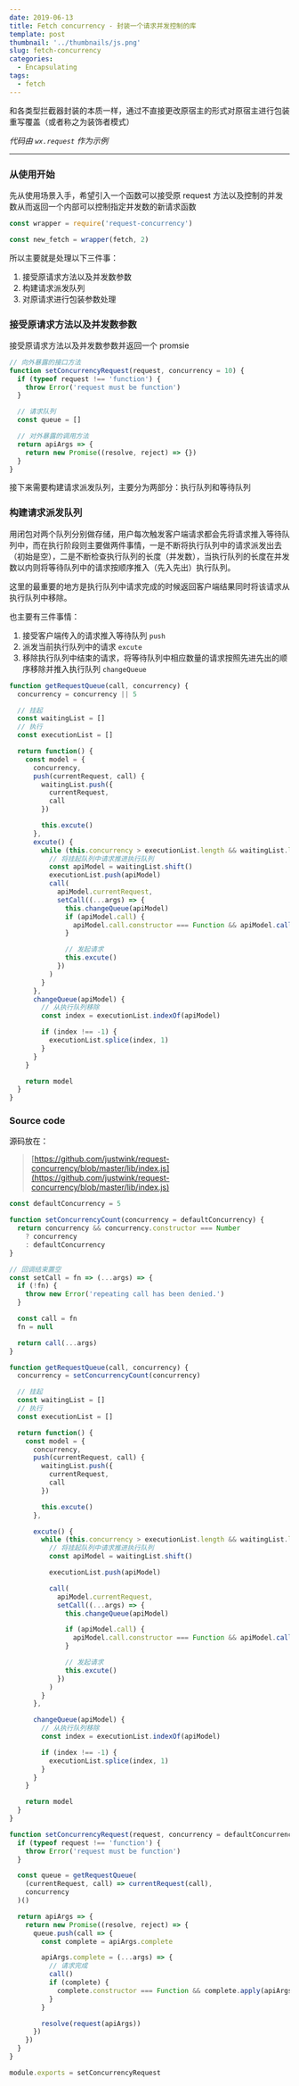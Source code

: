```yaml
---
date: 2019-06-13
title: Fetch concurrency - 封装一个请求并发控制的库
template: post
thumbnail: '../thumbnails/js.png'
slug: fetch-concurrency
categories:
  - Encapsulating
tags:
  - fetch
---
```


和各类型拦截器封装的本质一样，通过不直接更改原宿主的形式对原宿主进行包装重写覆盖（或者称之为装饰者模式）

_代码由 `wx.request` 作为示例_

---

### 从使用开始

先从使用场景入手，希望引入一个函数可以接受原 request 方法以及控制的并发数从而返回一个内部可以控制指定并发数的新请求函数

```js
const wrapper = require('request-concurrency')

const new_fetch = wrapper(fetch, 2)
```

所以主要就是处理以下三件事：

1. 接受原请求方法以及并发数参数
2. 构建请求派发队列
3. 对原请求进行包装参数处理

### 接受原请求方法以及并发数参数

接受原请求方法以及并发数参数并返回一个 promsie

```js
// 向外暴露的接口方法
function setConcurrencyRequest(request, concurrency = 10) {
  if (typeof request !== 'function') {
    throw Error('request must be function')
  }

  // 请求队列
  const queue = []

  // 对外暴露的调用方法
  return apiArgs => {
    return new Promise((resolve, reject) => {})
  }
}
```

接下来需要构建请求派发队列，主要分为两部分：执行队列和等待队列

### 构建请求派发队列

用闭包对两个队列分别做存储，用户每次触发客户端请求都会先将请求推入等待队列中，而在执行阶段则主要做两件事情，一是不断将执行队列中的请求派发出去（初始是空），二是不断检查执行队列的长度（并发数），当执行队列的长度在并发数以内则将等待队列中的请求按顺序推入（先入先出）执行队列。

这里的最重要的地方是执行队列中请求完成的时候返回客户端结果同时将该请求从执行队列中移除。

也主要有三件事情：

1. 接受客户端传入的请求推入等待队列 `push`
2. 派发当前执行队列中的请求 `excute`
3. 移除执行队列中结束的请求，将等待队列中相应数量的请求按照先进先出的顺序移除并推入执行队列 `changeQueue`

```js
function getRequestQueue(call, concurrency) {
  concurrency = concurrency || 5

  // 挂起
  const waitingList = []
  // 执行
  const executionList = []

  return function() {
    const model = {
      concurrency,
      push(currentRequest, call) {
        waitingList.push({
          currentRequest,
          call
        })

        this.excute()
      },
      excute() {
        while (this.concurrency > executionList.length && waitingList.length) {
          // 将挂起队列中请求推进执行队列
          const apiModel = waitingList.shift()
          executionList.push(apiModel)
          call(
            apiModel.currentRequest,
            setCall((...args) => {
              this.changeQueue(apiModel)
              if (apiModel.call) {
                apiModel.call.constructor === Function && apiModel.call(...args)
              }

              // 发起请求
              this.excute()
            })
          )
        }
      },
      changeQueue(apiModel) {
        // 从执行队列移除
        const index = executionList.indexOf(apiModel)

        if (index !== -1) {
          executionList.splice(index, 1)
        }
      }
    }

    return model
  }
}
```

### Source code

源码放在：

> [https://github.com/justwink/request-concurrency/blob/master/lib/index.js](https://github.com/justwink/request-concurrency/blob/master/lib/index.js)

```js
const defaultConcurrency = 5

function setConcurrencyCount(concurrency = defaultConcurrency) {
  return concurrency && concurrency.constructor === Number
    ? concurrency
    : defaultConcurrency
}

// 回调结束置空
const setCall = fn => (...args) => {
  if (!fn) {
    throw new Error('repeating call has been denied.')
  }

  const call = fn
  fn = null

  return call(...args)
}

function getRequestQueue(call, concurrency) {
  concurrency = setConcurrencyCount(concurrency)

  // 挂起
  const waitingList = []
  // 执行
  const executionList = []

  return function() {
    const model = {
      concurrency,
      push(currentRequest, call) {
        waitingList.push({
          currentRequest,
          call
        })

        this.excute()
      },

      excute() {
        while (this.concurrency > executionList.length && waitingList.length) {
          // 将挂起队列中请求推进执行队列
          const apiModel = waitingList.shift()

          executionList.push(apiModel)

          call(
            apiModel.currentRequest,
            setCall((...args) => {
              this.changeQueue(apiModel)

              if (apiModel.call) {
                apiModel.call.constructor === Function && apiModel.call(...args)
              }

              // 发起请求
              this.excute()
            })
          )
        }
      },

      changeQueue(apiModel) {
        // 从执行队列移除
        const index = executionList.indexOf(apiModel)

        if (index !== -1) {
          executionList.splice(index, 1)
        }
      }
    }

    return model
  }
}

function setConcurrencyRequest(request, concurrency = defaultConcurrency) {
  if (typeof request !== 'function') {
    throw Error('request must be function')
  }

  const queue = getRequestQueue(
    (currentRequest, call) => currentRequest(call),
    concurrency
  )()

  return apiArgs => {
    return new Promise((resolve, reject) => {
      queue.push(call => {
        const complete = apiArgs.complete

        apiArgs.complete = (...args) => {
          // 请求完成
          call()
          if (complete) {
            complete.constructor === Function && complete.apply(apiArgs, args)
          }
        }

        resolve(request(apiArgs))
      })
    })
  }
}

module.exports = setConcurrencyRequest
```

